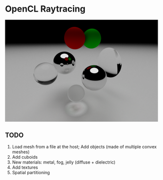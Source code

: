 # OpenCL Raytracing

![](/screenshots/screenshot1.png)

## TODO

1. Load mesh from a file at the host; Add objects (made of multiple convex meshes)
2. Add cuboids
3. New materials: metal, fog, jelly (diffuse + dielectric)
4. Add textures
5. Spatial partitioning
